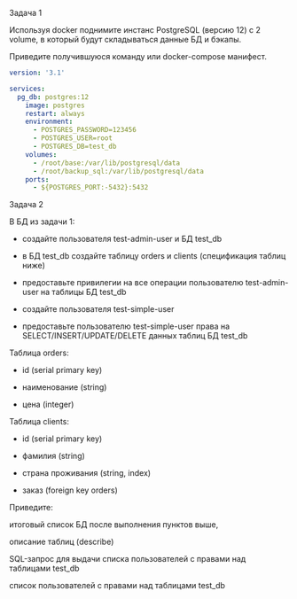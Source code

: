 Задача 1

Используя docker поднимите инстанс PostgreSQL (версию 12) c 2 volume, в который будут складываться данные БД и бэкапы.

Приведите получившуюся команду или docker-compose манифест.


```yaml
version: '3.1'

services:
  pg_db: postgres:12
    image: postgres
    restart: always
    environment:
      - POSTGRES_PASSWORD=123456
      - POSTGRES_USER=root
      - POSTGRES_DB=test_db
    volumes:
      - /root/base:/var/lib/postgresql/data
      - /root/backup_sql:/var/lib/postgresql/data
    ports:
      - ${POSTGRES_PORT:-5432}:5432
```


 Задача 2

В БД из задачи 1:

- создайте пользователя test-admin-user и БД test_db

- в БД test_db создайте таблицу orders и clients (спeцификация таблиц ниже)

- предоставьте привилегии на все операции пользователю test-admin-user на таблицы БД test_db

- создайте пользователя test-simple-user

- предоставьте пользователю test-simple-user права на SELECT/INSERT/UPDATE/DELETE данных таблиц БД test_db

Таблица orders:


- id (serial primary key)

- наименование (string)

- цена (integer)

Таблица clients:

- id (serial primary key)

- фамилия (string)

- страна проживания (string, index)

- заказ (foreign key orders)

Приведите:

итоговый список БД после выполнения пунктов выше,

описание таблиц (describe)

SQL-запрос для выдачи списка пользователей с правами над таблицами test_db

список пользователей с правами над таблицами test_db     